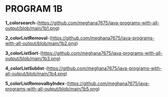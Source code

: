 # PROGRAM 1B
**1_colorsearch**-(https://github.com/meghana7675/java-programs-with-all-output/blob/main/1b1.png)

**2_colorListRemoval**-(https://github.com/meghana7675/java-programs-with-all-output/blob/main/1b2.png)

**3_colorListSort**-(https://github.com/meghana7675/java-programs-with-all-output/blob/main/1b3.png)

**4_colorListSublist**-(https://github.com/meghana7675/java-programs-with-all-output/blob/main/1b4.png)

**5_colorListRemovalbyIndex**-(https://github.com/meghana7675/java-programs-with-all-output/blob/main/1b5.png)




